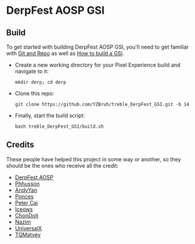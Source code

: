 # DerpFest AOSP GSI

## Build
To get started with building DerpFest AOSP GSI, you'll need to get familiar with [Git and Repo](https://source.android.com/source/using-repo.html) as well as [How to build a GSI](https://github.com/phhusson/treble_experimentations/wiki/How-to-build-a-GSI%3F).
- Create a new working directory for your Pixel Experience build and navigate to it:
    ```
    mkdir derp; cd derp
    ```
- Clone this repo:
    ```
    git clone https://github.com/YZBruh/treble_DerpFest_GSI.git -b 14
    ```
- Finally, start the build script:
    ```
    bash treble_DerpFest_GSI/build.sh
    ```

## Credits
These people have helped this project in some way or another, so they should be the ones who receive all the credit:
- [DerpFest AOSP](https://github.com/DerpFest-AOSP/manifest)
- [Phhusson](https://github.com/phhusson)
- [AndyYan](https://github.com/AndyCGYan)
- [Ponces](https://github.com/ponces)
- [Peter Cai](https://github.com/PeterCxy)
- [Iceows](https://github.com/Iceows)
- [ChonDoit](https://github.com/ChonDoit)
- [Nazim](https://github.com/naz664)
- [UniversalX](https://github.com/orgs/UniversalX-devs/)
- [TQMatvey](https://github.com/TQMatvey)
